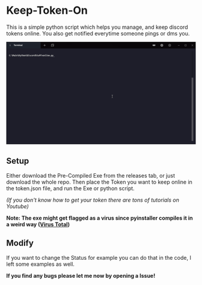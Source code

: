 # Keep-Token-On

This is a simple python script which helps you manage, and keep discord tokens online.
You also get notified everytime someone pings or dms you.

<img src="https://github.com/A2uma0/Keep-Token-On/blob/main/online.gif" alt="gif">

## Setup

Either download the Pre-Compiled Exe from the releases tab, or just download the whole repo.
Then place the Token you want to keep online in the token.json file, and run the Exe or python script.

*(If you don't know how to get your token there are tons of tutorials on Youtube)*

**Note: The exe might get flagged as a virus since pyinstaller compiles it in a weird way ([Virus Total](https://www.virustotal.com/gui/file/4db3451019ab8150b10f0e506da4d81634d21e13a7d15614f4634d91c0e4ca4d/detection))**

## Modify

If you want to change the Status for example you can do that in the code, I left some examples as well.

**If you find any bugs please let me now by opening a Issue!**
